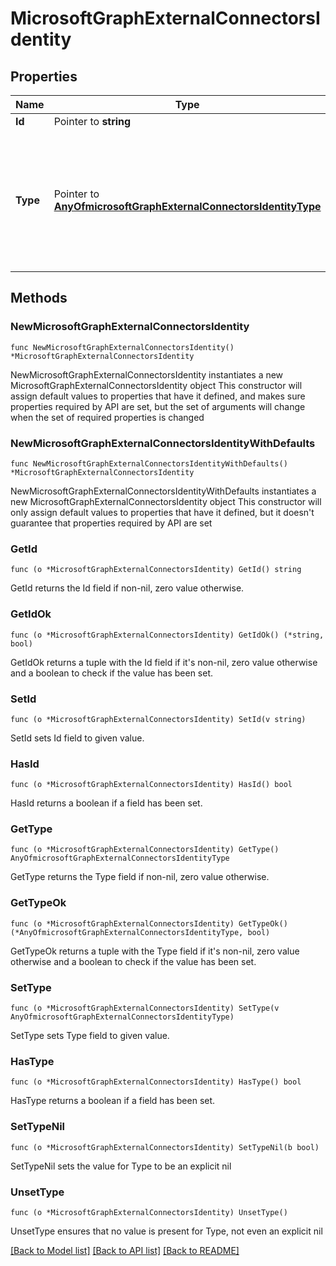 # MicrosoftGraphExternalConnectorsIdentity

## Properties

Name | Type | Description | Notes
------------ | ------------- | ------------- | -------------
**Id** | Pointer to **string** | Read-only. | [optional] 
**Type** | Pointer to [**AnyOfmicrosoftGraphExternalConnectorsIdentityType**](anyOf&lt;microsoft.graph.externalConnectors.identityType&gt;.md) | The type of identity. Possible values are: user or group for Azure AD identities and externalgroup for groups in an external system. | [optional] 

## Methods

### NewMicrosoftGraphExternalConnectorsIdentity

`func NewMicrosoftGraphExternalConnectorsIdentity() *MicrosoftGraphExternalConnectorsIdentity`

NewMicrosoftGraphExternalConnectorsIdentity instantiates a new MicrosoftGraphExternalConnectorsIdentity object
This constructor will assign default values to properties that have it defined,
and makes sure properties required by API are set, but the set of arguments
will change when the set of required properties is changed

### NewMicrosoftGraphExternalConnectorsIdentityWithDefaults

`func NewMicrosoftGraphExternalConnectorsIdentityWithDefaults() *MicrosoftGraphExternalConnectorsIdentity`

NewMicrosoftGraphExternalConnectorsIdentityWithDefaults instantiates a new MicrosoftGraphExternalConnectorsIdentity object
This constructor will only assign default values to properties that have it defined,
but it doesn't guarantee that properties required by API are set

### GetId

`func (o *MicrosoftGraphExternalConnectorsIdentity) GetId() string`

GetId returns the Id field if non-nil, zero value otherwise.

### GetIdOk

`func (o *MicrosoftGraphExternalConnectorsIdentity) GetIdOk() (*string, bool)`

GetIdOk returns a tuple with the Id field if it's non-nil, zero value otherwise
and a boolean to check if the value has been set.

### SetId

`func (o *MicrosoftGraphExternalConnectorsIdentity) SetId(v string)`

SetId sets Id field to given value.

### HasId

`func (o *MicrosoftGraphExternalConnectorsIdentity) HasId() bool`

HasId returns a boolean if a field has been set.

### GetType

`func (o *MicrosoftGraphExternalConnectorsIdentity) GetType() AnyOfmicrosoftGraphExternalConnectorsIdentityType`

GetType returns the Type field if non-nil, zero value otherwise.

### GetTypeOk

`func (o *MicrosoftGraphExternalConnectorsIdentity) GetTypeOk() (*AnyOfmicrosoftGraphExternalConnectorsIdentityType, bool)`

GetTypeOk returns a tuple with the Type field if it's non-nil, zero value otherwise
and a boolean to check if the value has been set.

### SetType

`func (o *MicrosoftGraphExternalConnectorsIdentity) SetType(v AnyOfmicrosoftGraphExternalConnectorsIdentityType)`

SetType sets Type field to given value.

### HasType

`func (o *MicrosoftGraphExternalConnectorsIdentity) HasType() bool`

HasType returns a boolean if a field has been set.

### SetTypeNil

`func (o *MicrosoftGraphExternalConnectorsIdentity) SetTypeNil(b bool)`

 SetTypeNil sets the value for Type to be an explicit nil

### UnsetType
`func (o *MicrosoftGraphExternalConnectorsIdentity) UnsetType()`

UnsetType ensures that no value is present for Type, not even an explicit nil

[[Back to Model list]](../README.md#documentation-for-models) [[Back to API list]](../README.md#documentation-for-api-endpoints) [[Back to README]](../README.md)


